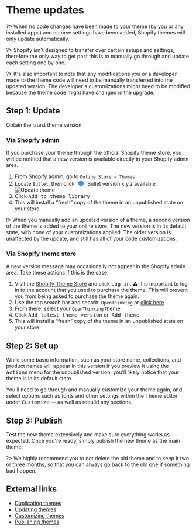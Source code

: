 # Theme updates

?> When no code changes have been made to your theme (by you or any installed apps) and no new settings have been added, Shopify themes will only update automatically.

?> Shopify isn't designed to transfer over certain setups and settings, therefore the only way to get past this is to manually go through and update each setting one by one.

?> It's also important to note that any modifications you or a developer made to the theme code will need to be manually transferred into the updated version. The developer's customizations might need to be modified because the theme code might have changed in the upgrade.

## Step 1: Update
Obtain the latest theme version.

### Via Shopify admin
If you purchase your theme through the official Shopify theme store, you will be notified that a new version is available directly in your Shopify admin area.

1. From Shopify admin, go to `Online Store → Themes`
1. Locate `Bullet`, then click <span style="color:#458FFF;font-size:3rem;line-height:0;position:relative;top:7px">&bull;</span> Bullet version x.y.z available.
![Update theme](/_media/update_admin_notification_new_version.png "Update theme")
1. Click <kbd>Add to theme library</kbd>
1. This will install a “fresh” copy of the theme in an unpublished state on your store. 


!> When you manually add an updated version of a theme, a second version of the theme is added to your online store. The new version is in its default state, with none of your customizations applied. The older version is unaffected by the update, and still has all of your code customizations.

### Via Shopify theme store
A new version message may occasionally not appear in the Shopify admin area. Take these actions if this is the case.

1. Visit the [Shopify Theme Store](https://themes.shopify.com/themes?q=OpenThinking) and click <kbd>Log in</kbd>. 
⚠️ It is important to log in to the account that you used to purchase the theme. This will prevent you from being asked to purchase the theme again.
1. Use the top search bar and search: `OpenThinking` or [click here](https://themes.shopify.com/themes?q=OpenThinking)
1. From there, select your `OpenThinking` theme.
1. Click <kbd>Add latest theme version</kbd> or&nbsp; <kbd>Add theme</kbd>
1. This will install a “fresh” copy of the theme in an unpublished state on your store.

## Step 2: Set up
While some basic information, such as your store name, collections, and product names will appear in this version if you preview it using the <kbd>actions</kbd> menu for the unpublished version, you’ll likely notice that your theme is in its default state.

You’ll need to go through and manually customize your theme again, and select options such as fonts and other settings within the Theme editor under <kbd>Customize</kbd> — as well as rebuild any sections.

## Step 3: Publish
Test the new theme extensively and make sure everything works as expected. Once you're ready, simply publish the new theme as the main theme.

?> We highly recommend you to not delete the old theme and to keep it two or three months, so that you can always go back to the old one if something bad happen.


## External links
- [Duplicating themes](https://help.shopify.com/en/manual/online-store/themes/managing-themes/duplicating-themes?ref=openthinking1)
- [Updating themes](https://help.shopify.com/en/manual/online-store/themes/managing-themes/updating-themes?ref=openthinking1)
- [Customizing themes](https://help.shopify.com/en/manual/online-store/themes/os20/customize/?ref=openthinking1)
- [Publishing themes](https://help.shopify.com/en/manual/online-store/themes/managing-themes/publishing-themes?ref=openthinking1)